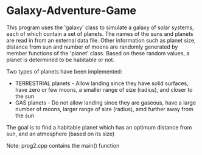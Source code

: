 # Galaxy-Adventure-Game

This program uses the 'galaxy' class to simulate a galaxy of
solar systems, each of which contain a set of planets. The names of 
the suns and planets are read in from an external data file. Other information
such as planet size, distance from sun and number of moons are randomly 
generated by member functions of the 'planet' class. 
Based on these random values, a planet is determined to be habitable or not. 

Two types of planets have been implemented:
- TERRESTRIAL planets - Allow landing since they have solid surfaces, have zero or few
moons, a smaller range of size (radius), and closer to the sun
- GAS planets - Do not allow landing since they are gaseous, have a large number of
moons, larger range of size (radius), amd further away from the sun

The goal is to find a habitable planet which has an optimum distance from sun, and 
an atmosphere (based on its size)

Note: prog2.cpp contains the main() function
